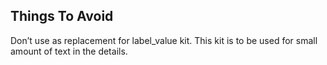 ## Things To Avoid

Don’t use as replacement for label_value kit. This kit is to be used for small amount of text in the details.
